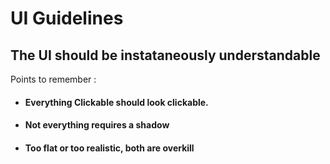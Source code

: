 # UI Guidelines

## The UI should be instataneously understandable

Points to remember :

- #### Everything Clickable should look clickable.

- #### Not everything requires a shadow

- #### Too flat or too realistic, both are overkill
